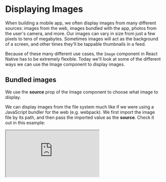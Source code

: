 # Displaying Images

When building a mobile app, we often display images from many different sources: images from the web, images bundled with the app, photos from the user's camera, and more. Our images can vary in size from just a few pixels to tens of megabytes. Sometimes images will act as the background of a screen, and other times they'll be tappable thumbnails in a feed.

Because of these many different use cases, the `Image` component in React Native has to be extremely flexible. Today we'll look at some of the different ways we can use the Image component to display images.

## Bundled images

We use the **source** prop of the Image component to choose what image to display.

We can display images from the file system much like if we were using a JavaScript bundler for the web (e.g. webpack). We first import the image file by its path, and then pass the imported value as the **source**. Check it out in this example:

<iframe src="https://snack.expo.io/embedded/@dabbott/bundled-image?preview=true&platform=web" />

In production, the React Native packager will include this image in our app bundle so that it loads directly from the device, even if the device isn't connected to the internet.

If we include multiple versions of the same image for phones with different screen resolutions, we should name them e.g. myImage.png, myImage.png@2x, and myImage.png@3x. The React Native packager will include them all in our app bundle, and the Image component will automatically choose the best version.

Note that if we don't set the width and height of the Image component (in this case we set them both to 200 in a style), it will automatically use the intrinsic dimensions of the image⁠ data. However, this only works for bundled images — the React Native packager measures the image at _compile time_ and includes its dimensions in the metadata associated with the image.

## Images from the web

While we sometimes bundle a handful of images into our app, the majority of the images we display are typically hosted on the web. To display images from the web, we pass an _object_ to the **source prop**, containing a **uri**.

Here's an example:

<iframe src="https://snack.expo.io/embedded/@dabbott/image-on-the-web?preview=true&platform=web" />

In this case, the image data will be downloaded from the URI when the Image component is rendered for the first time.

Here, the image's intrinsic dimensions are unknown at compile-time, so we must control the Image component's size through styles. In the previous example we set a **width** and **height**, but we could also rely on other flexbox properties, like flex. Here's the same example, but now we stretch the image to fill the entire screen:

<iframe src="https://snack.expo.io/embedded/@dabbott/image-on-the-web-fullscreen?preview=true&platform=web" />

If we know the image's intrinsic dimensions ahead-of-time (e.g. maybe it was processed by our backend API already) we can include a width and height value in the object we pass to source to specify the image's intrinsic dimensions.

## Displaying content on top of an image

The Image component can't render any children, so if we want to render content on top of an image, we should instead use the `ImageBackground` component. This is a drop-in replacement for the Image component.

Here's the previous example, now using an `ImageBackground` and with a Text child:

<iframe src="https://snack.expo.io/embedded/@dabbott/image-with-content-on-top?preview=true&platform=web" />

In the examples we've seen so far, the image has been scaled up or down automatically to match the layout of the Image and `ImageBackground` components that render them. Sometimes, however, we want a little more control over the scaling to make sure our images look great.

## Image scaling

Often we want to display images in a different aspect ratio than their intrinsic one. For example, we may present a grid of Image components as squares, when in reality some of the images are not perfect squares.

We can use the resizeMode style attribute to choose how to scale an image when its intrinsic aspect ratio is different from the aspect ratio of the Image component we render. ResizeMode is analogous to background-size or object-fit on the web.

The three common values for resizeMode are:

- **cover**: scale proportionally fill the Image component entirely.
- **contain**: scale proportionally to fit within the Image component so that the entire image is visible.
- **stretch**: scale each dimension independently to fill the Image component entirely.

In the following example, we can see each of these options in action with a 200x600 image:

<iframe src="https://snack.expo.io/embedded/@dabbott/image-resizemode?preview=true&platform=web" />

### Up next

So far we've only covered how to handle static content: views, text, and images. To make things more interactive, we'll need to handle user input. We'll learn how to do that tomorrow!
